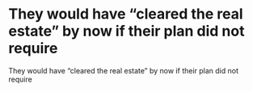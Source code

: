 # They would have “cleared the real estate” by now if their plan did not require

They would have “cleared the real estate” by now if their plan did not require